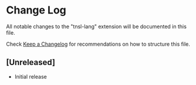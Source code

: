 # Change Log

All notable changes to the "tnsl-lang" extension will be documented in this file.

Check [Keep a Changelog](http://keepachangelog.com/) for recommendations on how to structure this file.

## [Unreleased]

- Initial release